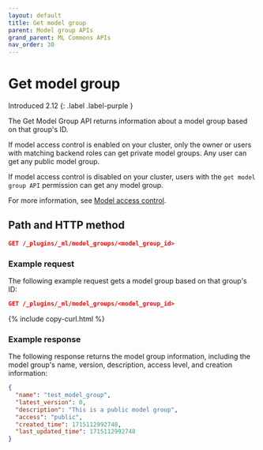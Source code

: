 ```yaml
---
layout: default
title: Get model group
parent: Model group APIs
grand_parent: ML Commons APIs
nav_order: 30
---
```


# Get model group

Introduced 2.12
{: .label .label-purple }

The Get Model Group API returns information about a model group based on that group's ID. 

If model access control is enabled on your cluster, only the owner or users with matching backend roles can get private model groups. Any user can get any public model group.

If model access control is disabled on your cluster, users with the `get model group API` permission can get any model group.

For more information, see [Model access control]({{site.url}}{{site.baseurl}}/ml-commons-plugin/model-access-control/).

## Path and HTTP method

```json
GET /_plugins/_ml/model_groups/<model_group_id>
```

### Example request

The following example request gets a model group based on that group's ID:

```json
GET /_plugins/_ml/model_groups/<model_group_id>
```
{% include copy-curl.html %}

### Example response

The following response returns the model group information, including the model group's name, version, description, access level, and creation information:

```json
{
  "name": "test_model_group",
  "latest_version": 0,
  "description": "This is a public model group",
  "access": "public",
  "created_time": 1715112992748,
  "last_updated_time": 1715112992748
}
```
